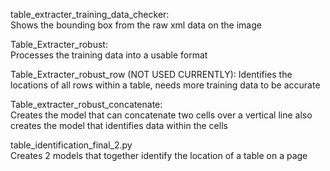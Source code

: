 table_extracter_training_data_checker:			
  Shows the bounding box from the raw xml data on the image

Table_Extracter_robust:					
  Processes the training data into a usable format

Table_Extracter_robust_row 	(NOT USED CURRENTLY):
  Identifies the locations of all rows within a table, needs more training data to be accurate

Table_extracter_robust_concatenate:			
  Creates the model that can concatenate two cells over a vertical line also creates the model that identifies data within the cells

table_identification_final_2.py				
  Creates 2 models that together identify the location of a table on a page

